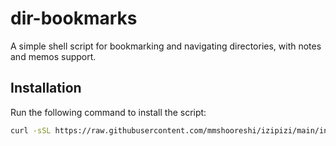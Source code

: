 # dir-bookmarks

A simple shell script for bookmarking and navigating directories, with notes and memos support.

## Installation

Run the following command to install the script:

```sh
curl -sSL https://raw.githubusercontent.com/mmshooreshi/izipizi/main/install.sh | bash
